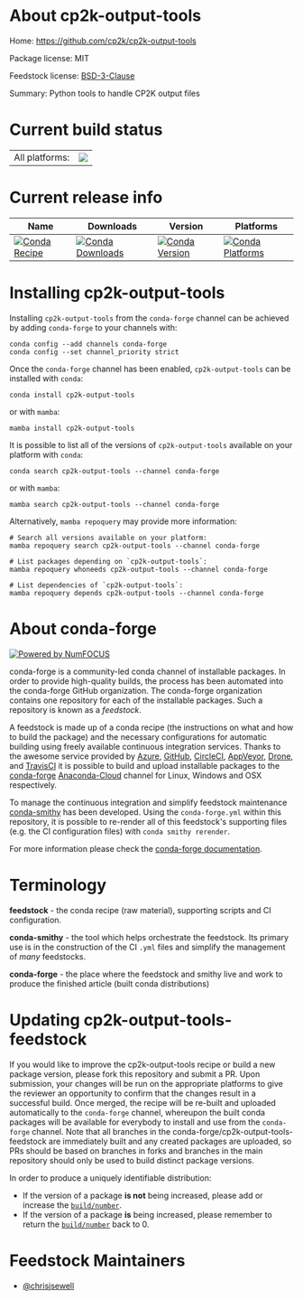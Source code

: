 About cp2k-output-tools
=======================

Home: https://github.com/cp2k/cp2k-output-tools

Package license: MIT

Feedstock license: [BSD-3-Clause](https://github.com/conda-forge/cp2k-output-tools-feedstock/blob/main/LICENSE.txt)

Summary: Python tools to handle CP2K output files

Current build status
====================


<table><tr><td>All platforms:</td>
    <td>
      <a href="https://dev.azure.com/conda-forge/feedstock-builds/_build/latest?definitionId=16752&branchName=main">
        <img src="https://dev.azure.com/conda-forge/feedstock-builds/_apis/build/status/cp2k-output-tools-feedstock?branchName=main">
      </a>
    </td>
  </tr>
</table>

Current release info
====================

| Name | Downloads | Version | Platforms |
| --- | --- | --- | --- |
| [![Conda Recipe](https://img.shields.io/badge/recipe-cp2k--output--tools-green.svg)](https://anaconda.org/conda-forge/cp2k-output-tools) | [![Conda Downloads](https://img.shields.io/conda/dn/conda-forge/cp2k-output-tools.svg)](https://anaconda.org/conda-forge/cp2k-output-tools) | [![Conda Version](https://img.shields.io/conda/vn/conda-forge/cp2k-output-tools.svg)](https://anaconda.org/conda-forge/cp2k-output-tools) | [![Conda Platforms](https://img.shields.io/conda/pn/conda-forge/cp2k-output-tools.svg)](https://anaconda.org/conda-forge/cp2k-output-tools) |

Installing cp2k-output-tools
============================

Installing `cp2k-output-tools` from the `conda-forge` channel can be achieved by adding `conda-forge` to your channels with:

```
conda config --add channels conda-forge
conda config --set channel_priority strict
```

Once the `conda-forge` channel has been enabled, `cp2k-output-tools` can be installed with `conda`:

```
conda install cp2k-output-tools
```

or with `mamba`:

```
mamba install cp2k-output-tools
```

It is possible to list all of the versions of `cp2k-output-tools` available on your platform with `conda`:

```
conda search cp2k-output-tools --channel conda-forge
```

or with `mamba`:

```
mamba search cp2k-output-tools --channel conda-forge
```

Alternatively, `mamba repoquery` may provide more information:

```
# Search all versions available on your platform:
mamba repoquery search cp2k-output-tools --channel conda-forge

# List packages depending on `cp2k-output-tools`:
mamba repoquery whoneeds cp2k-output-tools --channel conda-forge

# List dependencies of `cp2k-output-tools`:
mamba repoquery depends cp2k-output-tools --channel conda-forge
```


About conda-forge
=================

[![Powered by
NumFOCUS](https://img.shields.io/badge/powered%20by-NumFOCUS-orange.svg?style=flat&colorA=E1523D&colorB=007D8A)](https://numfocus.org)

conda-forge is a community-led conda channel of installable packages.
In order to provide high-quality builds, the process has been automated into the
conda-forge GitHub organization. The conda-forge organization contains one repository
for each of the installable packages. Such a repository is known as a *feedstock*.

A feedstock is made up of a conda recipe (the instructions on what and how to build
the package) and the necessary configurations for automatic building using freely
available continuous integration services. Thanks to the awesome service provided by
[Azure](https://azure.microsoft.com/en-us/services/devops/), [GitHub](https://github.com/),
[CircleCI](https://circleci.com/), [AppVeyor](https://www.appveyor.com/),
[Drone](https://cloud.drone.io/welcome), and [TravisCI](https://travis-ci.com/)
it is possible to build and upload installable packages to the
[conda-forge](https://anaconda.org/conda-forge) [Anaconda-Cloud](https://anaconda.org/)
channel for Linux, Windows and OSX respectively.

To manage the continuous integration and simplify feedstock maintenance
[conda-smithy](https://github.com/conda-forge/conda-smithy) has been developed.
Using the ``conda-forge.yml`` within this repository, it is possible to re-render all of
this feedstock's supporting files (e.g. the CI configuration files) with ``conda smithy rerender``.

For more information please check the [conda-forge documentation](https://conda-forge.org/docs/).

Terminology
===========

**feedstock** - the conda recipe (raw material), supporting scripts and CI configuration.

**conda-smithy** - the tool which helps orchestrate the feedstock.
                   Its primary use is in the construction of the CI ``.yml`` files
                   and simplify the management of *many* feedstocks.

**conda-forge** - the place where the feedstock and smithy live and work to
                  produce the finished article (built conda distributions)


Updating cp2k-output-tools-feedstock
====================================

If you would like to improve the cp2k-output-tools recipe or build a new
package version, please fork this repository and submit a PR. Upon submission,
your changes will be run on the appropriate platforms to give the reviewer an
opportunity to confirm that the changes result in a successful build. Once
merged, the recipe will be re-built and uploaded automatically to the
`conda-forge` channel, whereupon the built conda packages will be available for
everybody to install and use from the `conda-forge` channel.
Note that all branches in the conda-forge/cp2k-output-tools-feedstock are
immediately built and any created packages are uploaded, so PRs should be based
on branches in forks and branches in the main repository should only be used to
build distinct package versions.

In order to produce a uniquely identifiable distribution:
 * If the version of a package **is not** being increased, please add or increase
   the [``build/number``](https://docs.conda.io/projects/conda-build/en/latest/resources/define-metadata.html#build-number-and-string).
 * If the version of a package **is** being increased, please remember to return
   the [``build/number``](https://docs.conda.io/projects/conda-build/en/latest/resources/define-metadata.html#build-number-and-string)
   back to 0.

Feedstock Maintainers
=====================

* [@chrisjsewell](https://github.com/chrisjsewell/)

